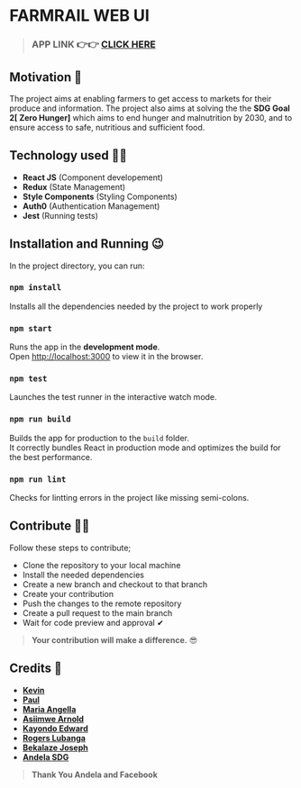 # **FARMRAIL WEB UI**
> ### **APP LINK** 👉👉 [**CLICK HERE**](https://farmrail-staging.netlify.app)

## **Motivation** 👻
The project aims at enabling farmers to get access to markets for their produce and information. The project also aims at solving the the **SDG Goal 2[ Zero Hunger]** which aims to end hunger and malnutrition by 2030, and to ensure access to safe, nutritious and sufficient food.

## **Technology used** 🐱‍👤
- **React JS** (Component developement)
- **Redux** (State Management)
- **Style Components** (Styling Components)
- **Auth0** (Authentication Management)
- **Jest** (Running tests)

## **Installation and Running 😉**

In the project directory, you can run:
### `npm install`
Installs all the dependencies needed by the project to work properly

### `npm start`

Runs the app in the **development mode**.<br />
Open [http://localhost:3000](http://localhost:3000) to view it in the browser.

### `npm test`

Launches the test runner in the interactive watch mode.


### `npm run build`

Builds the app for production to the `build` folder.<br />
It correctly bundles React in production mode and optimizes the build for the best performance.

### `npm run lint`
Checks for lintting errors in the project like missing semi-colons.

## **Contribute 🐱‍🏍**
Follow these steps to contribute;
- Clone the repository to your local machine
- Install the needed dependencies
- Create a new branch and checkout to that branch
- Create your contribution 
- Push the changes to the remote repository
- Create a pull request to the main branch
- Wait for code preview and approval ✔

> **Your contribution will make a difference.** 😎

## **Credits** 🙌
- [**Kevin**](https://github.com/kmwamasali) </br> 
- [**Paul**](https://github.com/LadPaule) </br>
- [**Maria Angella**](https://github.com/MariaAngella) </br>
- [**Asiimwe Arnold**](https://github.com/asiimwearnold) </br>
- [**Kayondo Edward**](https://github.com/amkayondo) </br>
- [**Rogers Lubanga**](https://github.com/swimking) </br>
- [**Bekalaze Joseph**](https://github.com/bekeplar) </br>
- [**Andela SDG**](https://github.com/BuildForSDG) </br>

> **Thank You Andela and Facebook**


